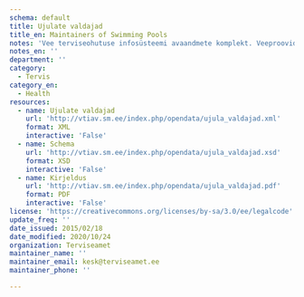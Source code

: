 ```yaml
---
schema: default
title: Ujulate valdajad
title_en: Maintainers of Swimming Pools
notes: 'Vee terviseohutuse infosüsteemi avaandmete komplekt. Veeproovide puhul esitatakse ainult avalikustamisele kuuluvad veeproovid. Veevärkide puhul esitatakse ainult järelevalve aluste veevärkide veeproovid. Veeallikate puhul esitatakse ainult kasutuses olevate veeallikate veeproovid. Veebileht: <a href="http://vtiav.sm.ee/?active_tab_id=A">http://vtiav.sm.ee/?active_tab_id=A</a>.'
notes_en: ''
department: ''
category:
  - Tervis
category_en:
  - Health
resources:
  - name: Ujulate valdajad
    url: 'http://vtiav.sm.ee/index.php/opendata/ujula_valdajad.xml'
    format: XML
    interactive: 'False'
  - name: Schema
    url: 'http://vtiav.sm.ee/index.php/opendata/ujula_valdajad.xsd'
    format: XSD
    interactive: 'False'
  - name: Kirjeldus
    url: 'http://vtiav.sm.ee/index.php/opendata/ujula_valdajad.pdf'
    format: PDF
    interactive: 'False'
license: 'https://creativecommons.org/licenses/by-sa/3.0/ee/legalcode'
update_freq: ''
date_issued: 2015/02/18
date_modified: 2020/10/24
organization: Terviseamet
maintainer_name: ''
maintainer_email: kesk@terviseamet.ee
maintainer_phone: ''

---
```

